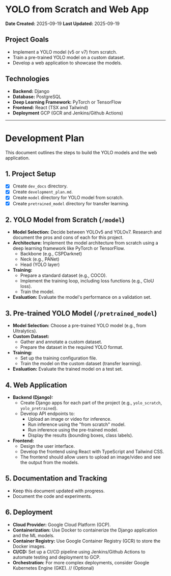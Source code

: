 # YOLO from Scratch and Web App

**Date Created:** 2025-09-19
**Last Updated:** 2025-09-19

## Project Goals

- Implement a YOLO model (v5 or v7) from scratch.
- Train a pre-trained YOLO model on a custom dataset.
- Develop a web application to showcase the models.

## Technologies

- **Backend:** Django
- **Database:** PostgreSQL
- **Deep Learning Framework:** PyTorch or TensorFlow
- **Frontend:** React (TSX and Tailwind)
- **Deployment** GCP (GCR and Jenkins/Github Actions)

---

# Development Plan

This document outlines the steps to build the YOLO models and the web application.

## 1. Project Setup

- [X] Create `dev_docs` directory.
- [X] Create `development_plan.md`.
- [X] Create `model` directory for YOLO model from scratch.
- [X] Create `pretrained_model` directory for transfer learning.

## 2. YOLO Model from Scratch (`/model`)

- **Model Selection:** Decide between YOLOv5 and YOLOv7. Research and document the pros and cons of each for this project.
- **Architecture:** Implement the model architecture from scratch using a deep learning framework like PyTorch or TensorFlow.
    - Backbone (e.g., CSPDarknet)
    - Neck (e.g., PANet)
    - Head (YOLO layer)
- **Training:**
    - Prepare a standard dataset (e.g., COCO).
    - Implement the training loop, including loss functions (e.g., CIoU loss).
    - Train the model.
- **Evaluation:** Evaluate the model's performance on a validation set.

## 3. Pre-trained YOLO Model (`/pretrained_model`)

- **Model Selection:** Choose a pre-trained YOLO model (e.g., from Ultralytics).
- **Custom Dataset:**
    - Gather and annotate a custom dataset.
    - Prepare the dataset in the required YOLO format.
- **Training:**
    - Set up the training configuration file.
    - Train the model on the custom dataset (transfer learning).
- **Evaluation:** Evaluate the trained model on a test set.

## 4. Web Application

- **Backend (Django):**
    - Create Django apps for each part of the project (e.g., `yolo_scratch`, `yolo_pretrained`).
    - Develop API endpoints to:
        - Upload an image or video for inference.
        - Run inference using the "from scratch" model.
        - Run inference using the pre-trained model.
        - Display the results (bounding boxes, class labels).
- **Frontend:**
    - Design the user interface.
    - Develop the frontend using React with TypeScript and Tailwind CSS.
    - The frontend should allow users to upload an image/video and see the output from the models.

## 5. Documentation and Tracking

- Keep this document updated with progress.
- Document the code and experiments.

## 6. Deployment

- **Cloud Provider:** Google Cloud Platform (GCP).
- **Containerization:** Use Docker to containerize the Django application and the ML models.
- **Container Registry:** Use Google Container Registry (GCR) to store the Docker images.
- **CI/CD:** Set up a CI/CD pipeline using Jenkins/Github Actions to automate testing and deployment to GCP.
- **Orchestration:** For more complex deployments, consider Google Kubernetes Engine (GKE). // (Optional)
